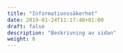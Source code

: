 ```yaml
---
title: "Informationssäkerhet"
date: 2019-01-24T11:17:48+01:00
draft: false
description: "Beskrivning av sidan"
weight: 0
---
```

